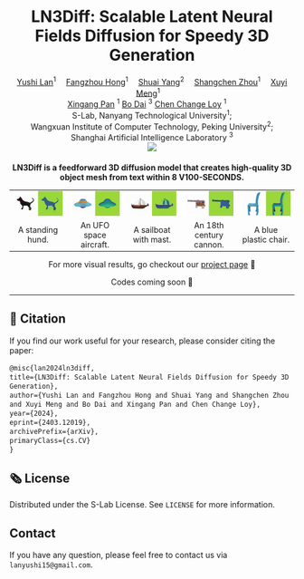<div align="center">

<h1>
LN3Diff: Scalable Latent Neural Fields Diffusion for Speedy 3D Generation
</h1>

<div>
    <a href='https://github.com/NIRVANALAN' target='_blank'>Yushi Lan</a><sup>1</sup>&emsp;
    <a href='https://hongfz16.github.io' target='_blank'>Fangzhou Hong</a><sup>1</sup>&emsp;
    <a href='https://williamyang1991.github.io/' target='_blank'>Shuai Yang</a><sup>2</sup>&emsp;
    <a href='https://shangchenzhou.com/' target='_blank'>Shangchen Zhou</a><sup>1</sup>&emsp;
    <a href='https://sg.linkedin.com/in/xuyi-meng-673779208' target='_blank'>Xuyi Meng</a><sup>1</sup>&emsp;
    <br>
    <a href='https://xingangpan.github.io/' target='_blank'>Xingang Pan</a>
    <sup>1</sup>
    <a href='https://daibo.info/' target='_blank'>Bo Dai</a>
    <sup>3</sup>
    <a href='https://www.mmlab-ntu.com/person/ccloy/' target='_blank'>Chen Change Loy</a>
    <sup>1</sup> &emsp;
</div>
<div>
    S-Lab, Nanyang Technological University<sup>1</sup>;
    <!-- &emsp; -->
    <br>
    Wangxuan Institute of Computer Technology, Peking University<sup>2</sup>;
    <br>
    <!-- &emsp; -->
    Shanghai Artificial Intelligence Laboratory <sup>3</sup>
    <!-- <br>
     <sup>*</sup>corresponding author -->
</div>

<div>
<!-- <a target="_blank" href="https://colab.research.google.com/github/nirvanalan/E3DGE/blob/main/notebook/CVPR23_E3DGE_Demo.ipynb">
  <img src="https://colab.research.google.com/assets/colab-badge.svg" alt="Open In Colab"/>
</a> -->
<a href="https://hits.seeyoufarm.com"><img src="https://hits.seeyoufarm.com/api/count/incr/badge.svg?url=https%3A%2F%2Fgithub.com%2FNIRVANALAN%2FLN3Diff&count_bg=%2379C83D&title_bg=%23555555&icon=&icon_color=%23E7E7E7&title=hits&edge_flat=false"/></a>
</div>
<br>
<!-- <h4> -->
<strong>
LN3Diff is a feedforward 3D diffusion model that creates high-quality 3D object mesh from text within 8 V100-SECONDS.
</strong>
<!-- </h4> -->

<table>
<tr></tr>
<tr>
    <td>
        <img src="assets/t23d/standing-hund.gif">
    </td>
    <td>
        <img src="assets/t23d/ufo.gif">
    </td>
    <td>
        <img src="assets/t23d/mast.gif">
    </td>
    <td>
        <img src="assets/t23d/cannon.gif">
    </td>
    <td>
        <img src="assets/t23d/blue-plastic-chair.gif">
    </td>
</tr>


<tr>
    <td align='center' width='20%'>A standing hund.</td>
    <td align='center' width='20%'>An UFO space aircraft.</td>
    <td align='center' width='20%'>A sailboat with mast.</td>
    <td align='center' width='20%'>An 18th century cannon.</td>
    <td align='center' width='20%'>A blue plastic chair.</td>
</tr>
<tr></tr>
</table>

<!-- <br> -->

For more visual results, go checkout our <a href="https://nirvanalan.github.io/projects/ln3diff/" target="_blank">project page</a> :page_with_curl:

<!-- <strike> -->
Codes coming soon :facepunch:
<!-- </strike> -->

<!-- This repository contains the official implementation of _E3DGE: 
Self-supervised Geometry-Aware Encoder for Style-based 3d GAN Inversion. -->

---

<!-- <h4 align="center">
  <a href="https://nirvanalan.github.io/projects/E3DGE/index.html" target='_blank'>[Project Page]</a>  -->
  <!-- • -->
  <!-- <a href="https://arxiv.org/abs/2212.07409" target='_blank'>[arXiv]</a> 
  • -->
  <!-- <a href="https://drive.google.com/file/d/1yDkJfJOLeVlON7ZdRSnR34Ra_ikTVI0A/preview" target='_blank'>[Demo Video]</a> • -->
  <!-- <a href="https://colab.research.google.com/github/nirvanalan/E3DGE/blob/main/notebook/CVPR23_E3DGE_Demo.ipynb" target='_blank'>[Colab Demo]</a>  -->
<!-- </h4>

</div>

<!-- ## :mega: Updates

[06/2023] Inference and training codes on FFHQ with StyleSDF base model are released, including colab demo.

[03/2023] E3DGE is accepted to CVPR 2023 :partying_face:! 
 -->

</div>

## :handshake: Citation
If you find our work useful for your research, please consider citing the paper:
```
@misc{lan2024ln3diff,
title={LN3Diff: Scalable Latent Neural Fields Diffusion for Speedy 3D Generation}, 
author={Yushi Lan and Fangzhou Hong and Shuai Yang and Shangchen Zhou and Xuyi Meng and Bo Dai and Xingang Pan and Chen Change Loy},
year={2024},
eprint={2403.12019},
archivePrefix={arXiv},
primaryClass={cs.CV}
}
```

## :newspaper_roll:  License

Distributed under the S-Lab License. See `LICENSE` for more information.

## Contact

If you have any question, please feel free to contact us via `lanyushi15@gmail.com`.